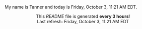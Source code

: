 My name is Tanner and today is Friday, October 3, 11:21 AM EDT.

<p align="center">This <i>README</i> file is generated <b>every 3 hours</b>!</br>Last refresh: Friday, October 3, 11:21 AM EDT<br /></p>
